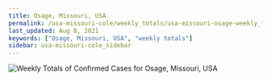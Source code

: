 ```yaml
---
title: Osage, Missouri, USA
permalink: /usa-missouri-cole/weekly_totals/usa-missouri-osage-weekly_totals.html
last_updated: Aug 8, 2021
keywords: ["Osage, Missouri, USA", "weekly totals"]
sidebar: usa-missouri-cole_sidebar
---
```


![Weekly Totals of Confirmed Cases for Osage, Missouri, USA](/covid_tracker/images/graphs/usa-missouri-osage-weekly_totals_graph.png)
